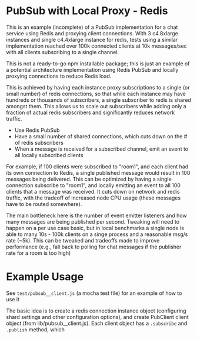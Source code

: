 # PubSub with Local Proxy - Redis

This is an example (incomplete) of a PubSub implementation for a chat service
using Redis and proxying client connections. With 3 c4.8xlarge instances and single
c4.4xlarge instance for redis, tests using a similar implementation reached 
over 100k connected clients at 10k messages/sec with all clients subscribing to 
a single channel. 

This is not a ready-to-go npm installable package; this is just an example of
a potential architecture implementation using Redis PubSub and locally proxying
connections to reduce Redis load.

This is achieved by having each instance proxy subscriptions to a single (or
small number) of redis connections, so that while each instance may have hundreds
or thousands of subscribers, a single subscriber to redis is shared amongst them.
This allows us to scale out subscribers while adding only a fraction of actual
redis subscribers and significantly reduces network traffic.

* Use Redis PubSub
* Have a small number of shared connections, which cuts down on the # of redis subscribers
* When a message is received for a subscribed channel, emit an event to all locally subscribed clients

For example, if 100 clients were subscribed to "room1", and each client had its 
own connection to Redis, a single published message would result in 100 
messages being delivered. This can be optimized by having a single connection
subscribe to "room1", and locally emitting an event to all 100 clients that
a message was received. It cuts down on network and redis traffic, with the 
tradeoff of increased node CPU usage (these messages have to be routed somewhere).

The main bottleneck here is the number of event emitter listeners and how many
messages are being published per second. Tweaking will need to happen on a per
use case basic, but in local benchmarks a single node is able to many 10s - 100k
clients on a singe process and a reasonable msg/s rate (~5k). This can be tweaked
and tradeoffs made to improve performance (e.g., fall back to polling for chat
messages if the publisher rate for a room is too high)

# Example Usage
See `test/pubsub__client.js` (a mocha test file) for an example of how to use it

The basic idea is to create a redis connection instance object (configuring shard
settings and other configuration options), and create PubClient client object 
(from lib/pubsub__client.js). Each client object has a `.subscribe` and `.publish`
method, which 
